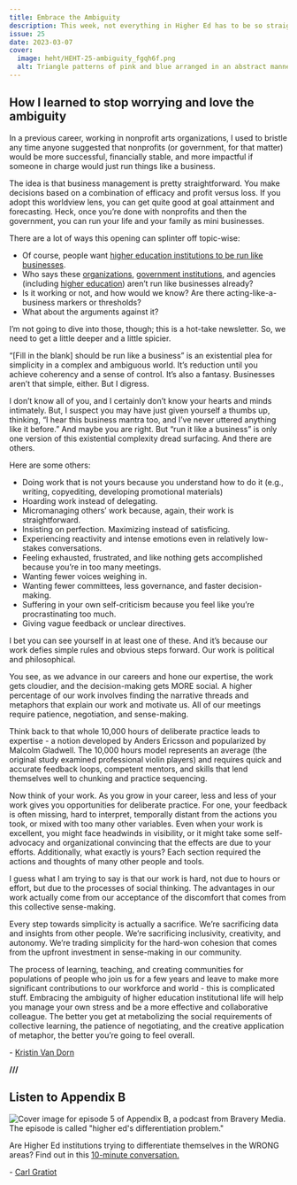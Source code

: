 ```yaml
---
title: Embrace the Ambiguity
description: This week, not everything in Higher Ed has to be so straightforward.
issue: 25
date: 2023-03-07
cover:
  image: heht/HEHT-25-ambiguity_fgqh6f.png
  alt: Triangle patterns of pink and blue arranged in an abstract manner.
---
```


## How I learned to stop worrying and love the ambiguity

In a previous career, working in nonprofit arts organizations, I used to bristle any time anyone suggested that nonprofits (or government, for that matter) would be more successful, financially stable, and more impactful if someone in charge would just run things like a business.

The idea is that business management is pretty straightforward. You make decisions based on a combination of efficacy and profit versus loss. If you adopt this worldview lens, you can get quite good at goal attainment and forecasting. Heck, once you’re done with nonprofits and then the government, you can run your life and your family as mini businesses.

There are a lot of ways this opening can splinter off topic-wise:

* Of course, people want [higher education institutions to be run like businesses](https://www.forbes.com/sites/davidrosowsky/2020/05/10/if-colleges-are-businesses-why-not-run-them-that-way/?sh=be5d89256026).
* Who says these [organizations](https://thephagroup.com/commercialisation-of-charity/), [government institutions](https://newsletter.cseas.kyoto-u.ac.jp/nl76/images/pdf/76_07_kevin.pdf), and agencies (including [higher education](https://fredsoda.medium.com/higher-education-is-the-new-big-business-287bbad95afb)) aren’t run like businesses already?
* Is it working or not, and how would we know? Are there acting-like-a-business markers or thresholds?
* What about the arguments against it?

I’m not going to dive into those, though; this is a hot-take newsletter. So, we need to get a little deeper and a little spicier.

“\[Fill in the blank\] should be run like a business” is an existential plea for simplicity in a complex and ambiguous world. It’s reduction until you achieve coherency and a sense of control. It’s also a fantasy. Businesses aren’t that simple, either. But I digress.

I don’t know all of you, and I certainly don’t know your hearts and minds intimately. But, I suspect you may have just given yourself a thumbs up, thinking, “I hear this business mantra too, and I’ve never uttered anything like it before.” And maybe you are right. But “run it like a business” is only one version of this existential complexity dread surfacing. And there are others.

Here are some others:

* Doing work that is not yours because you understand how to do it (e.g., writing, copyediting, developing promotional materials)
* Hoarding work instead of delegating.
* Micromanaging others’ work because, again, their work is straightforward.
* Insisting on perfection. Maximizing instead of satisficing.
* Experiencing reactivity and intense emotions even in relatively low-stakes conversations.  
* Feeling exhausted, frustrated, and like nothing gets accomplished because you’re in too many meetings.
* Wanting fewer voices weighing in.
* Wanting fewer committees, less governance, and faster decision-making.
* Suffering in your own self-criticism because you feel like you’re procrastinating too much.
* Giving vague feedback or unclear directives.

I bet you can see yourself in at least one of these. And it’s because our work defies simple rules and obvious steps forward. Our work is political and philosophical.

You see, as we advance in our careers and hone our expertise, the work gets cloudier, and the decision-making gets MORE social. A higher percentage of our work involves finding the narrative threads and metaphors that explain our work and motivate us. All of our meetings require patience, negotiation, and sense-making.

Think back to that whole 10,000 hours of deliberate practice leads to expertise - a notion developed by Anders Ericsson and popularized by Malcolm Gladwell. The 10,000 hours model represents an average (the original study examined professional violin players) and requires quick and accurate feedback loops, competent mentors, and skills that lend themselves well to chunking and practice sequencing.

Now think of your work. As you grow in your career, less and less of your work gives you opportunities for deliberate practice. For one, your feedback is often missing, hard to interpret, temporally distant from the actions you took, or mixed with too many other variables. Even when your work is excellent, you might face headwinds in visibility, or it might take some self-advocacy and organizational convincing that the effects are due to your efforts. Additionally, what exactly is yours? Each section required the actions and thoughts of many other people and tools.

I guess what I am trying to say is that our work is hard, not due to hours or effort, but due to the processes of social thinking. The advantages in our work actually come from our acceptance of the discomfort that comes from this collective sense-making.

Every step towards simplicity is actually a sacrifice. We’re sacrificing data and insights from other people. We’re sacrificing inclusivity, creativity, and autonomy. We’re trading simplicity for the hard-won cohesion that comes from the upfront investment in sense-making in our community.

The process of learning, teaching, and creating communities for populations of people who join us for a few years and leave to make more significant contributions to our workforce and world - this is complicated stuff. Embracing the ambiguity of higher education institutional life will help you manage your own stress and be a more effective and collaborative colleague. The better you get at metabolizing the social requirements of collective learning, the patience of negotiating, and the creative application of metaphor, the better you’re going to feel overall.

\- [Kristin Van Dorn](https://twitter.com/yossariansghost)

**///**

## Listen to Appendix B

![Cover image for episode 5 of Appendix B, a podcast from Bravery Media. The episode is called "higher ed's differentiation problem."](https://buttondown-attachments.s3.us-west-2.amazonaws.com/images/06cabd44-43cb-4241-9e8a-c62a987bfce6.png)

Are Higher Ed institutions trying to differentiate themselves in the WRONG areas? Find out in this [10-minute conversation.](https://bravery.co/podcast/differentiation-problem/)

\- [Carl Gratiot](https://linkedin.com/in/carlgratiot)
